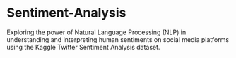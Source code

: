 # Sentiment-Analysis
Exploring the power of Natural Language Processing (NLP) in understanding and interpreting human sentiments on social media platforms using the Kaggle Twitter Sentiment Analysis dataset.
